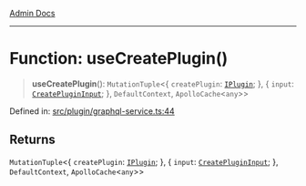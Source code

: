 [Admin Docs](/)

***

# Function: useCreatePlugin()

> **useCreatePlugin**(): `MutationTuple`\<\{ `createPlugin`: [`IPlugin`](../interfaces/IPlugin.md); \}, \{ `input`: [`CreatePluginInput`](../interfaces/CreatePluginInput.md); \}, `DefaultContext`, `ApolloCache`\<`any`\>\>

Defined in: [src/plugin/graphql-service.ts:44](https://github.com/PalisadoesFoundation/talawa-admin/blob/main/src/plugin/graphql-service.ts#L44)

## Returns

`MutationTuple`\<\{ `createPlugin`: [`IPlugin`](../interfaces/IPlugin.md); \}, \{ `input`: [`CreatePluginInput`](../interfaces/CreatePluginInput.md); \}, `DefaultContext`, `ApolloCache`\<`any`\>\>
